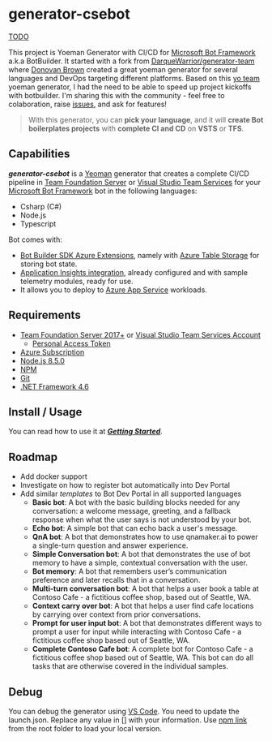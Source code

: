 # generator-csebot
[TODO](http://github.com/joalmeid/generator-csebot)

This project is Yoeman Generator with CI/CD for [Microsoft Bot Framework](http://botframework.com) a.k.a BotBuilder.
It started with a fork from [DarqueWarrior/generator-team](https://github.com/DarqueWarrior/generator-team) where [Donovan Brown](https://twitter.com/DonovanBrown) created a great yoeman generator for several languages and DevOps targeting different platforms.
Based on this [yo team](http://donovanbrown.com/post/yo-Team) yoeman generator, I had the need to be able to speed up project kickoffs with botbuilder.
I'm sharing this with the community - feel free to colaboration, raise [issues](https://github.com/joalmeid/generator-csebot/issues), and ask for features!

>
> With this generator, you can **pick your language**, and it will **create Bot boilerplates projects** with **complete CI and CD** on **VSTS** or **TFS**.
>

## Capabilities
***generator-csebot*** is a [Yeoman](http://yeoman.io/) generator that creates a complete CI/CD pipeline in [Team Foundation Server](https://www.visualstudio.com/tfs/) or [Visual Studio Team Services](https://www.visualstudio.com/team-services/) for your [Microsoft Bot Framework](http://botframework.com) bot in the following languages:
- Csharp (C#) 
- Node.js
- Typescript

Bot comes with:
- [Bot Builder SDK Azure Extensions](https://github.com/Microsoft/BotBuilder-Azure), namely with [Azure Table Storage](https://azure.microsoft.com/en-us/services/storage/tables/) for storing bot state.
- [Application Insights integration](https://github.com/Microsoft/BotBuilder-Azure), already configured and with sample telemetry modules, ready for use.
- It allows you to deploy to [Azure App Service](https://azure.microsoft.com/en-us/services/app-service/web/) workloads.

## Requirements
- [Team Foundation Server 2017+](https://www.visualstudio.com/downloads/) or [Visual Studio Team Services Account](https://app.vsaex.visualstudio.com/profile/account)
   - [Personal Access Token](https://www.visualstudio.com/en-us/docs/setup-admin/team-services/use-personal-access-tokens-to-authenticate)
- [Azure Subscription](https://azure.microsoft.com/en-us/free/)
- [Node.js 8.5.0](http://nodejs.org/)
- [NPM](https://www.npmjs.com/)
- [Git](http://git-scm.org/)
- [.NET Framework 4.6](https://www.microsoft.com/en-us/download/details.aspx?id=21)

## Install / Usage
You can read how to use it at ***[Getting Started](https://github.com/joalmeid/generator-csebot/wiki/Getting-Started)***.

## Roadmap
- Add docker support
- Investigate on how to register bot automatically into Dev Portal
- Add similar *templates* to Bot Dev Portal in all supported languages
  - **Basic bot**: A bot with the basic building blocks needed for any conversation: a welcome message, greeting, and a fallback response when what the user says is not understood by your bot.
  - **Echo bot**: A simple bot that can echo back a user's message.
  - **QnA bot**: A bot that demonstrates how to use qnamaker.ai to power a single-turn question and answer experience.
  - **Simple Conversation bot**: A bot that demonstrates the use of bot memory to have a simple, contextual conversation with the user.
  - **Bot memory**: A bot that remembers user’s communication preference and later recalls that in a conversation.
  - **Multi-turn conversation bot**: A bot that helps a user book a table at Contoso Cafe - a fictitious coffee shop, based out of Seattle, WA.
  - **Context carry over bot**: A bot that helps a user find cafe locations by carrying over context from prior conversations.
  - **Prompt for user input bot**: A bot that demonstrates different ways to prompt a user for input while interacting with Contoso Cafe - a fictitious coffee shop based out of Seattle, WA.
  - **Complete Contoso Cafe bot**: A complete bot for Contoso Cafe - a fictitious coffee shop based out of Seattle, WA. This bot can do all tasks that are otherwise covered in the individual samples.

## Debug
You can debug the generator using [VS Code](http://code.visualstudio.com/). You need to update the launch.json. Replace any value in [] with your information.  Use [npm link](https://docs.npmjs.com/cli/link) from the root folder to load your local version.
